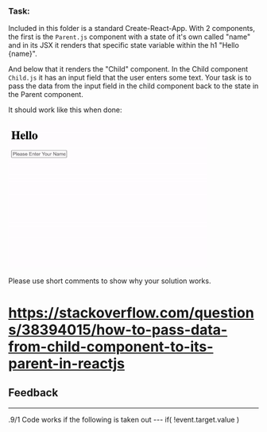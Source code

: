 ### Task:

Included in this folder is a standard Create-React-App. With 2 
components, the first is the `Parent.js` component with a state of it's own called "name" and in its JSX it renders that specific state variable within the h1 "Hello {name}". 

And below that it renders the "Child" component. In the Child component `Child.js` it has an input field that the user enters some text. Your task is to pass the data from the input field in the child component back to the state in the Parent component. 

It should work like this when done:

<img src="assets/React-State-Demo.gif" width="400px">

Please use short comments to show why your solution works.

# https://stackoverflow.com/questions/38394015/how-to-pass-data-from-child-component-to-its-parent-in-reactjs



## Feedback
***
.9/1
Code works if the following is taken out --- 	if( !event.target.value ) 
